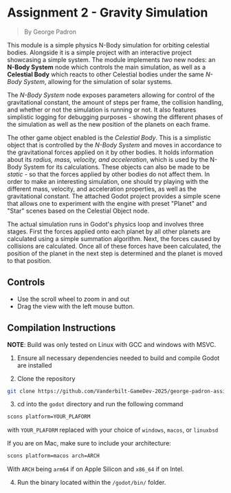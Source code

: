 # Assignment 2 - Gravity Simulation
> By George Padron

This module is a simple physics N-Body simulation for orbiting celestial bodies. Alongside it is a simple project with an interactive project showcasing a simple system. The module implements *two* new nodes: an **N-Body System** node which controls the main simulation, as well as a **Celestial Body** which reacts to other Celestial bodies under the same *N-Body System*, allowing for the simulation of solar systems.  

The *N-Body System* node exposes parameters allowing for control of the gravitational constant, the amount of steps per frame, the collision handling, and whether or not the simulation is running or not. It also features simplistic logging for debugging purposes - showing the different phases of the simulation as well as the new position of the planets on each frame. 

The other game object enabled is the *Celestial Body*. This is a simplistic object that is controlled by the *N-Body System* and moves in accordance to the gravitational forces applied on it by other bodies. It holds information about its *radius, mass, velocity, and acceleration*, which is used by the N-Body System for its calculations. These objects can also be made to be *static* - so that the forces applied by other bodies do not affect them. In order to make an interesting simulation, one should try playing with the different mass, velocity, and acceleration properties, as well as the gravitational constant. The attached Godot project provides a simple scene that allows one to experiment with the engine with preset "Planet" and "Star" scenes based on the Celestial Object node.


The actual simulation runs in Godot's physics loop and involves three stages. First the forces applied onto each planet by all other planets are calculated using a simple summation algorithm. Next, the forces caused by collisions are calculated. Once all of these forces have been calculated, the position of the planet in the next step is determined and the planet is moved to that position.

## Controls 
- Use the scroll wheel to zoom in and out 
- Drag the view with the left mouse button.

## Compilation Instructions
**NOTE**: Build was only tested on Linux with GCC and windows with MSVC.

1. Ensure all necessary dependencies needed to build and compile Godot are installed

2. Clone the repository
```bash
git clone https://github.com/Vanderbilt-GameDev-2025/george-padron-assignment2.git
```
3. cd into the `godot` directory and run the following command 

```bash 
scons platform=YOUR_PLAFORM
```
with `YOUR_PLAFORM` replaced with your choice of `windows`, `macos`, or `linuxbsd`

If you are on Mac, make sure to include your architecture: 
```bash 
scons platform=macos arch=ARCH
```
With `ARCH` being `arm64` if on Apple Silicon and `x86_64` if on Intel.

4. Run the binary located within the `/godot/bin/` folder.

